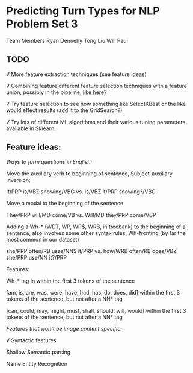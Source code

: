 Predicting Turn Types for NLP Problem Set 3
===============

Team Members
Ryan Dennehy
Tong Liu
Will Paul

## TODO

√ More feature extraction techniques (see feature ideas)

√ Combining feature different feature selection techniques with a feature union, possibly in the pipeline, [like here](http://zacstewart.com/2014/08/05/pipelines-of-featureunions-of-pipelines.html)?

√ Try feature selection to see how something like SelectKBest or the like would effect results (add it to the GridSearch?)

√ Try lots of different ML algorithms and their various tuning parameters available in Sklearn.

## Feature ideas:

*Ways to form questions in English:*

Move the auxiliary verb to beginning of sentence, Subject-auxiliary inversion:

It/PRP is/VBZ snowing/VBG vs. is/VBZ it/PRP snowing?/VBG

Move a modal to the beginning of the sentence.

They/PRP will/MD come/VB vs. Will/MD they/PRP come/VBP

Adding a Wh-\* (WDT, WP, WP$, WRB, in treebank) to the beginning of a sentence, also involves some other syntax rules, Wh-fronting (by far the most common in our dataset)

she/PRP often/RB uses/NNS it/PRP  vs. how/WRB often/RB does/VBZ she/PRP use/NN it?/PRP

Features:

Wh-\* tag in within the first 3 tokens of the sentence

[am, is, are, was, were, have, had, has, do, does, did] within the first 3 tokens of the sentence, but not after a NN\* tag

[can, could, may, might, must, shall, should, will, would] within the first 3 tokens of the sentence, but not after a NN\* tag

*Features that won't be image content specific:*

√ Syntactic features

Shallow Semantic parsing

Name Entity Recognition
